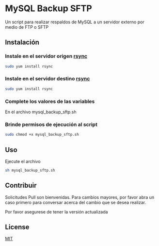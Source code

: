 # MySQL Backup SFTP

Un script para realizar respaldos de MySQL a un servidor externo por medio de FTP o SFTP

## Instalación

### Instale en el servidor origen [rsync](https://access.redhat.com/documentation/en-us/red_hat_enterprise_linux/7/html/selinux_users_and_administrators_guide/chap-managing_confined_services-rsync) 

```bash
sudo yum install rsync
```

### Instale en el servidor destino [rsync](https://access.redhat.com/documentation/en-us/red_hat_enterprise_linux/7/html/selinux_users_and_administrators_guide/chap-managing_confined_services-rsync) 

```bash
sudo yum install rsync
```

### Complete los valores de las variables

En el archivo mysql_backup_sftp.sh

### Brinde permisos de ejecución al script

```bash
sudo chmod +x mysql_backup_sftp.sh
```

## Uso

Ejecute el archivo

```bash
sh mysql_backup_sftp.sh
```

## Contribuir
Solicitudes Pull son bienvenidas. Para cambios mayores, por favor abra un caso primero para conversar acerca del cambio que se desea realizar.

Por favor asegurese de tener la versión actualizada

## License
[MIT](https://choosealicense.com/licenses/mit/)